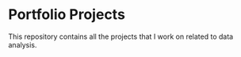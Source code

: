 # Portfolio Projects 

This repository contains all the projects that I work on related to data analysis.
